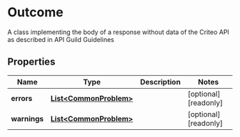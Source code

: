 

# Outcome

A class implementing the body of a response without data of the Criteo API as described in API Guild Guidelines

## Properties

| Name | Type | Description | Notes |
|------------ | ------------- | ------------- | -------------|
|**errors** | [**List&lt;CommonProblem&gt;**](CommonProblem.md) |  |  [optional] [readonly] |
|**warnings** | [**List&lt;CommonProblem&gt;**](CommonProblem.md) |  |  [optional] [readonly] |



